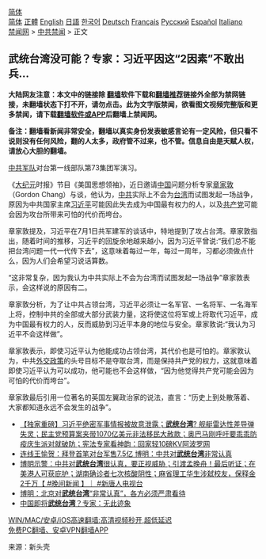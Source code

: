  <!-- 面包屑导航 --> <div class="breadcrumb"><!-- GTranslate: https://gtranslate.io/ -->  <div class="switcher notranslate">  <div class="selected">  <a href="#" onclick="return false;"> 简体</a>  </div>  <div class="option">  <a href="https://www.bannedbook.org" onclick="doGTranslate('zh-CN|zh-CN');jQuery('div.switcher div.selected a').html(jQuery(this).html());return false;" title="简体中文" class="nturl selected"> 简体</a>  <a href="https://www.bannedbook.org/zh-tw/" onclick="doGTranslate('zh-CN|zh-TW');jQuery('div.switcher div.selected a').html(jQuery(this).html());return false;" title="繁體中文" class="nturl"> 正體</a>  <a href="https://www.bannedbook.org/en/" onclick="doGTranslate('zh-CN|en');jQuery('div.switcher div.selected a').html(jQuery(this).html());return false;" title="English" class="nturl"> English</a>  <a href="https://www.bannedbook.org/ja/" onclick="doGTranslate('zh-CN|ja');jQuery('div.switcher div.selected a').html(jQuery(this).html());return false;" title="日本語" class="nturl"> 日語</a>  <a href="https://www.bannedbook.org/ko/" onclick="doGTranslate('zh-CN|ko');jQuery('div.switcher div.selected a').html(jQuery(this).html());return false;" title="한국어" class="nturl"> 한국어</a>  <a href="https://www.bannedbook.org/de/" onclick="doGTranslate('zh-CN|de');jQuery('div.switcher div.selected a').html(jQuery(this).html());return false;" title="Deutsch" class="nturl"> Deutsch</a>  <a href="https://www.bannedbook.org/fr/" onclick="doGTranslate('zh-CN|fr');jQuery('div.switcher div.selected a').html(jQuery(this).html());return false;" title="Français" class="nturl"> Français</a>  <a href="https://www.bannedbook.org/ru/" onclick="doGTranslate('zh-CN|ru');jQuery('div.switcher div.selected a').html(jQuery(this).html());return false;" title="Русский" class="nturl"> Русский</a>  <a href="https://www.bannedbook.org/es/" onclick="doGTranslate('zh-CN|es');jQuery('div.switcher div.selected a').html(jQuery(this).html());return false;" title="Español" class="nturl"> Español</a>  <a href="https://www.bannedbook.org/it/" onclick="doGTranslate('zh-CN|it');jQuery('div.switcher div.selected a').html(jQuery(this).html());return false;" title="Italiano" class="nturl"> Italiano</a>  </div>  </div>      <div class='breadcrumb-sub'><!-- Breadcrumb NavXT 6.3.0 --> <a href="https://www.bannedbook.org/" class="home">禁闻网</a> &gt; <a href="https://www.bannedbook.org/bnews/cbnews/" class="category">中共禁闻</a> &gt; 正文</div></div><h2>武统台湾没可能？专家：习近平因这“2因素”不敢出兵…</h2> <p class="notice"><b>大陆网友注意：本文中的链接除 <a href="https://github.com/bannedbook/fanqiang" >翻墙</a>软件下载和<a href="https://github.com/killgcd/justmysocks/blob/master/README.md">翻墙推荐</a>链接外全部为禁网链接，未翻墙状态下打不开，请勿点击。此为文字版禁闻，欲看图文视频完整版和更多禁闻，请下载<a href="https://github.com/bannedbook/fanqiang">翻墙软件或APP</a>后翻墙上禁闻网。</p><p>备注：翻墙看新闻非常安全，翻墙以真实身份发表敏感言论有一定风险，但只看不说则没有任何风险，翻的人太多，政府管不过来，也不管。信息自由是天赋人权，请放心大胆的翻墙。</b></p>  <div class="entry"> <p id="conimg"><a href="https://www.bannedbook.org/bnews/tag/%e4%b8%ad%e5%85%b1%e5%86%9b%e9%98%9f/" class="st_tag internal_tag" rel="tag" title="标签 中共军队 下的日志">中共军队</a>对台第一线部队第73集团军演习。</p> <p>《<span class='wp_keywordlink_affiliate'><a href="http://www.epochtimes.com/" title="大纪元" target="_blank">大纪元</a></span>时报》节目《美国思想领袖》，近日邀请<span class='wp_keywordlink_affiliate'><a href="https://www.bannedbook.org/" title="中国" target="_blank">中国</a></span>问题分析专家<a href="https://www.bannedbook.org/bnews/tag/%e7%ab%a0%e5%ae%b6%e6%95%a6/" class="st_tag internal_tag" rel="tag" title="标签 章家敦 下的日志">章家敦</a>（Gordon Chang）与谈，他认为，<a href="https://www.bannedbook.org/bnews/tag/%e4%b8%ad%e5%85%b1/" class="st_tag internal_tag" rel="tag" title="标签 中共 下的日志">中共</a>实际上不会为<a href="https://www.bannedbook.org/bnews/tag/%e5%8f%b0%e6%b9%be/" class="st_tag internal_tag" rel="tag" title="标签 台湾 下的日志">台湾</a>而试图发起一场战争，原因为中共国家主席<a href="https://www.bannedbook.org/bnews/tag/%e4%b9%a0%e8%bf%91%e5%b9%b3/" class="st_tag internal_tag" rel="tag" title="标签 习近平 下的日志">习近平</a>可能因此失去成为中国最有权力的人，以及<a href="https://www.bannedbook.org/bnews/tag/%e5%85%b1%e4%ba%a7%e5%85%9a/" class="st_tag internal_tag" rel="tag" title="标签 共产党 下的日志">共产党</a>可能会因为攻台所带来可怕的代价而垮台。</p>  <p>章家敦提及，习近平在7月1日共军建军的谈话中，特地提到了攻占台湾。章家敦指出，随着时间的推移，习近平的回旋余地越来越小，因为习近平曾说:“我们总不能把台湾问题一代一代传下去”，这意味着每过一年，每过一周年，习都必须做点什么，因为人们会希望习说话算数。</p> <p>“这非常复杂，因为我认为中共实际上不会为台湾而试图发起一场战争”章家敦表示，会这样说的原因有二。</p>  <p>章家敦分析，为了让中共占领台湾，习近平必须让一名军官、一名将军、一名海军上将，控制中共的全部或大部分武装力量，这将使这位将军或上将取代习近平，成为中国最有权力的人，反而威胁到习近平本身的地位与安全。章家敦说:“我认为习近平不会这样做”。</p> <p>章家敦表示，即使习近平认为他能成功占领台湾，其代价也是可怕的。章家敦认为，中共<a href="https://www.bannedbook.org/bnews/tag/%e5%a4%96%e4%ba%a4%e6%94%bf%e7%ad%96/" class="st_tag internal_tag" rel="tag" title="标签 外交政策 下的日志">外交政策</a>的头号目标不是夺取台湾，而是保持共产党的权力，这就意味着即使习近平认为可以成功，他可能也不会这样做，“因为他觉得共产党可能会因为可怕的代价而垮台”。</p>  <p>章家敦最后引用一位著名的英国左翼政治家的说法，直言：“历史上到处散落着、大家都知道永远不会发生的战争”。</p> <ul class='op-related-articles' title='相关阅读'> <li><a href='https://www.bannedbook.org/bnews/bannedvideo/20210811/1604045.html' target='_blank'>【独家重磅】习近平绝密军事情报被故意泄露；<b>武统台湾</b>? 舰艇雷达性差导弹失灵；民主党预算案夹带1070亿美元非法移民大赦款；奥巴马刚呼吁要乖乖防疫庆生派对就破防；宪法专家看神韵：回家轻10磅KV阿波罗网</a></li> <li><a href='https://www.bannedbook.org/bnews/bannedvideo/20210807/1601836.html' target='_blank'>连线王愉贺：拜登首笔对台军售7.5亿 博明：中共对<b>武统台湾</b>非常认真</a></li> <li><a href='https://www.bannedbook.org/bnews/bannedvideo/20210806/1601148.html' target='_blank'>博明示警：中共对<b>武统台湾</b>很认真，要正视威胁；引渡孟晚舟！最后听证；在美港人可获庇护；湖南确诊者七次核酸阴性；麻省理工华生涉弑校友，保释金2千万【 #晚间新闻 】｜  #新唐人电视台</a></li> <li><a href='https://www.bannedbook.org/bnews/taiwannews/20210805/1600576.html' target='_blank'>博明：北京对<b>武统台湾</b>“非常认真”，各方必须严肃看待</a></li> <li><a href='https://www.bannedbook.org/bnews/headline/20210721/1590989.html' target='_blank'>中国即将<b>武统台湾</b>？专家：无此迹象</a></li> </ul> <p class="texttj"> <a href="https://github.com/bannedbook/fanqiang/wiki/V2ray%E6%9C%BA%E5%9C%BA" target="_blank">WIN/MAC/安卓/iOS高速翻墙:高清视频秒开,超低延迟</a><br/> <a href="https://github.com/bannedbook/fanqiang/wiki/%E7%A6%81%E9%97%BB%E7%BD%91%E5%AE%89%E5%8D%93%E7%BF%BB%E5%A2%99%E6%96%B0%E9%97%BBAPP" target="_blank">免费PC翻墙、安卓VPN翻墙APP</a></p> <p> 来源：新头壳 </p><a name='sharetosocial'></a>  <div style="margin-bottom:5px;padding-bottom:5px;clear:both"> <div id="archive-pix-1" class="banner-ads"> <!-- AuctionX Display platform tag START --> <div id="26318x728x90x621x_ADSLOT2" clicktrack="%%CLICK_URL_ESC%%"></div> <!-- AuctionX Display platform tag END --> </div> <div id="archive-pix-2" class="banner-ads"> <!-- AuctionX Display platform tag START --> <div id="26315x300x250x621x_ADSLOT2" clicktrack="%%CLICK_URL_ESC%%"></div> <!-- AuctionX Display platform tag END --> </div> </div>  <div id="archive-pix-1" class="banner-ads"> <!-- AuctionX Display platform tag START --> <div id="26318x728x90x621x_ADSLOT3" clicktrack="%%CLICK_URL_ESC%%"></div> <!-- AuctionX Display platform tag END --> </div> </div><!--END ENTRY--> 
